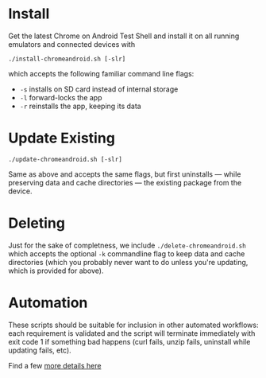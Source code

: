 # Install
Get the latest Chrome on Android Test Shell and install it on all running emulators and connected devices with

`./install-chromeandroid.sh [-slr]`

which accepts the following familiar command line flags:

- `-s` installs on SD card instead of internal storage
- `-l` forward-locks the app
- `-r` reinstalls the app, keeping its data

# Update Existing

`./update-chromeandroid.sh [-slr]`

Same as above and accepts the same flags, but first uninstalls — while preserving data and cache directories — the existing package from the device.

# Deleting
Just for the sake of completness, we include
`./delete-chromeandroid.sh`
which accepts the optional `-k` commandline flag to keep data and cache directories (which you probably never want to do unless you're updating, which is provided for above).

# Automation
These scripts should be suitable for inclusion in other automated workflows: each requirement is validated and the script will terminate immediately with exit code 1 if something bad happens (curl fails, unzip fails, uninstall while updating fails, etc).

Find a few [more details here](http://paul.kinlan.me/installing-chrome-for-android-on-an-emulator/)